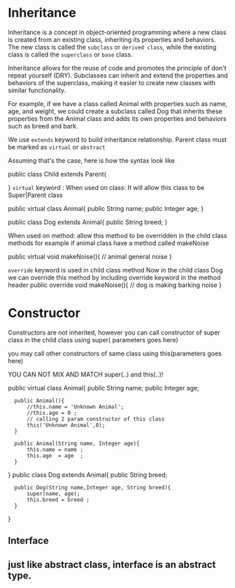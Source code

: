 # Inheritance
Inheritance is a concept in object-oriented programming where a new class is created from an existing class, inheriting its properties and behaviors. The new class is called the `subclass` or `derived class`, while the existing class is called the `superclass` or `base` class.

Inheritance allows for the reuse of code and promotes the principle of don't repeat yourself (DRY). Subclasses can inherit and extend the properties and behaviors of the superclass, making it easier to create new classes with similar functionality.

For example, if we have a class called Animal with properties such as name, age, and weight, we could create a subclass called Dog that inherits these properties from the Animal class and adds its own properties and behaviors such as breed and bark.

We use `extends` keyword to build inheritance relationship. Parent class must be marked as `virtual` or `abstract`

Assuming that's the case, here is how the syntax look like

   public class Child extends Parent{

   }
`virtual` keyword :
When used on class:
It will allow this class to be Super|Parent class

public virtual class Animal{
    public String name; 
    public Integer age;
}

public class Dog extends Animal{
    public String breed; 
}

When used on method:
allow this method to be overridden in the child class methods
for example if animal class have a method called makeNoise

 public virtual void makeNoise(){
    // animal general noise
 }

`override` keyword is used in child class method
Now in the child class Dog we can override this method by including override keyword in the method header
 public override void makeNoise(){
    // dog is making barking noise
 }

# Constructor

Constructors are not inherited,
however you can call constructor of super class in the child class using super( parameters goes here)

you may call other constructors of same class using this(parameters goes here)

YOU CAN NOT MIX AND MATCH super(..) and this(..)!

  public virtual class Animal{
      public String name; 
      public Integer age;

      public Animal(){
          //this.name = 'Unknown Animal';
          //this.age = 0 ;
          // calling 2 param constructor of this class
          this('Unknown Animal',0);
      }

      public Animal(String name, Integer age){
          this.name = name ; 
          this.age  = age  ; 
      }
      

  }
  public class Dog extends Animal{
      public String breed;

      public Dog(String name,Integer age, String breed){
          super(name, age); 
          this.breed = breed ; 
      }

  }



  ## Interface
  just like abstract class, interface is an abstract type.
  - 